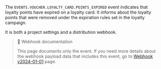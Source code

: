 The `EVENTS.VOUCHER.LOYALTY_CARD.POINTS_EXPIRED` event indicates that loyalty points have expired on a loyalty card. It informs about the loyalty points that were removed under the expiration rules set in the loyalty campaign.

It is both a project settings and a distribution webhook.

> 📘 Webhook documentation
>
> This page documents only the event. If you need more details about the webhook payload data that includes this event, go to [Webhook v2024-01-01](ref:introduction-to-webhooks "Introduction to webhooks v2024-01-01") page.